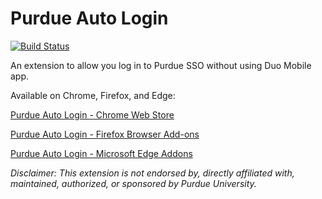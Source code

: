 # Purdue Auto Login

[![Build Status](https://github.com/DennyDai/Boiler-AutoLogin/actions/workflows/main.yml/badge.svg)](https://github.com/DennyDai/Purdue-Auto-Login/actions/workflows/main.yml)

An extension to allow you log in to Purdue SSO without using Duo Mobile app.

Available on Chrome, Firefox, and Edge: 

[Purdue Auto Login - Chrome Web Store](https://chrome.google.com/webstore/detail/obgndlolbiommialjcbnblclpinopdog)

[Purdue Auto Login - Firefox Browser Add-ons](https://addons.mozilla.org/en-US/firefox/addon/purdue-auto-login/)

[Purdue Auto Login - Microsoft Edge Addons](https://microsoftedge.microsoft.com/addons/detail/nopnpehglnpcoppogdgdnggalpnaghif)


*Disclaimer: This extension is not endorsed by, directly affiliated with, maintained, authorized, or sponsored by Purdue University.*
